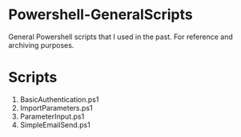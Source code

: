# Powershell-GeneralScripts
 General Powershell scripts that I used in the past. For reference and archiving purposes. 

# Scripts 
1. BasicAuthentication.ps1
2. ImportParameters.ps1
3. ParameterInput.ps1
4. SimpleEmailSend.ps1
